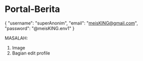 # Portal-Berita
{
    "username": "superAnonim",
    "email": "meisKING@gmail.com",
    "password": "@meisKING.env1"
}


MASALAH: 
1. Image
2. Bagian edit profile
